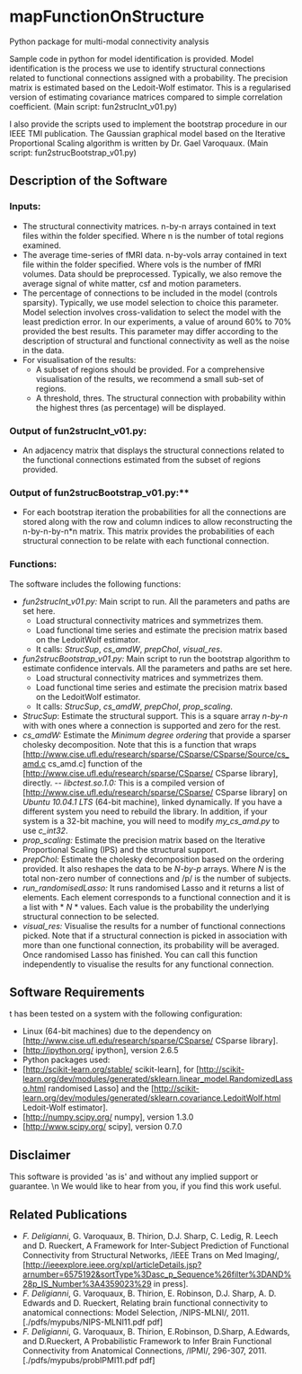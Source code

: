# mapFunctionOnStructure
Python package for multi-modal connectivity analysis

Sample code in python for model identification is provided. Model identification is the process we use to identify structural connections related to functional connections assigned with a probability. The precision matrix is estimated based on the Ledoit-Wolf estimator. This is a regularised version of estimating covariance matrices compared to simple correlation coefficient. (Main script: fun2strucInt_v01.py)

I also provide the scripts used to implement the bootstrap procedure in our IEEE TMI publication.
The Gaussian graphical model based on the Iterative Proportional Scaling algorithm is written by Dr. Gael Varoquaux. (Main script: fun2strucBootstrap_v01.py)

## Description of the Software
### Inputs:
- The structural connectivity matrices. 
  n-by-n arrays contained in text files within the folder specified. Where n is the number of total regions examined.
- The average time-series of fMRI data. 
  n-by-vols array contained in text file within the folder specified. Where vols is the number of fMRI volumes.
  Data should be preprocessed. Typically, we also remove the average signal of white matter, csf and motion parameters.
- The percentage of connections to be included in the model (controls sparsity). 
  Typically, we use model selection to choice this parameter. Model selection involves cross-validation to select the model with the least prediction error. In our experiments, a value of around 60% to 70% provided the best results. This parameter may differ according to the description of structural and functional connectivity as well as the noise in the data.
- For visualisation of the results:
  - A subset of regions should be provided. 
    For a comprehensive visualisation of the results, we recommend a small sub-set of regions.
  - A threshold, thres. 
    The structural connection with probability within the highest thres (as percentage) will be displayed.

### Output of fun2strucInt_v01.py:
- An adjacency matrix that displays the structural connections related to the functional connections estimated from the subset of regions provided.

### Output of fun2strucBootstrap_v01.py:**
- For each bootstrap iteration the probabilities for all the connections are stored along with the row and column indices to allow reconstructing the n-by-n-by-n*n matrix. This matrix provides the probabilities of each structural connection to be relate with each functional connection.

### Functions:
The software includes the following functions:
- *fun2strucInt_v01.py:*
  Main script to run. All the parameters and paths are set here.
  - Load structural connectivity matrices and symmetrizes them.
  - Load functional time series and estimate the precision matrix based on the LedoitWolf estimator.
  - It calls: *StrucSup*, *cs_amdW*, *prepChol*, *visual_res*.  
- *fun2strucBootstrap_v01.py:*
  Main script to run the bootstrap algorithm to estimate confidence intervals. All the parameters and paths are set here.
  - Load structural connectivity matrices and symmetrizes them.
  - Load functional time series and estimate the precision matrix based on the LedoitWolf estimator.
  - It calls: *StrucSup*, *cs_amdW*, *prepChol*, *prop_scaling*. 
- *StrucSup*: 
  Estimate the structural support. This is a square array *n-by-n* with with ones where a connection is supported and zero for the rest. 
- *cs_amdW:* 
  Estimate the *Minimum degree ordering* that provide a sparser cholesky decomposition. Note that this is a function that wraps [http://www.cise.ufl.edu/research/sparse/CSparse/CSparse/Source/cs_amd.c cs_amd.c] function of the [http://www.cise.ufl.edu/research/sparse/CSparse/ CSparse library], directly.
  -- *libctest.so.1.0:* This is a compiled version of [http://www.cise.ufl.edu/research/sparse/CSparse/ CSparse library] on *Ubuntu 10.04.1 LTS* (64-bit machine), linked dynamically. If you have a different system you need to rebuild the library. In addition, if your system is a 32-bit machine, you will need to modify *my_cs_amd.py* to use *c_int32*.
- *prop_scaling:* 
  Estimate the precision matrix based on the Iterative Proportional Scaling (IPS) and the structural support.  
- *prepChol:* 
  Estimate the cholesky decomposition based on the ordering provided. It also reshapes the data to be *N-by-p* arrays. Where *N* is the total non-zero number of connections and /p/ is the number of subjects.
- *run_randomisedLasso:* 
  It runs randomised Lasso and it returns a list of elements. Each element corresponds to a functional connection and it is a list with * *N* * values. Each value is the probability the underlying structural connection to be selected. 
- *visual_res:*
  Visualise the results for a number of functional connections picked. Note that if a structural connection is picked in association with more than one functional connection, its probability will be averaged. Once randomised Lasso has finished. You can call this function independently to visualise the results for any functional connection. 
  
## Software Requirements
t has been tested on a system with the following configuration:
- Linux (64-bit machines) due to the dependency on [http://www.cise.ufl.edu/research/sparse/CSparse/ CSparse library].
- [http://ipython.org/ ipython], version 2.6.5 
- Python packages used:
 - [http://scikit-learn.org/stable/ scikit-learn], for [http://scikit-learn.org/dev/modules/generated/sklearn.linear_model.RandomizedLasso.html randomised Lasso] and the [http://scikit-learn.org/dev/modules/generated/sklearn.covariance.LedoitWolf.html Ledoit-Wolf estimator].
 - [http://numpy.scipy.org/ numpy], version 1.3.0
 - [http://www.scipy.org/ scipy], version 0.7.0

## Disclaimer
This software is provided 'as is' and without any implied support or guarantee. \n
We would like to hear from you, if you find this work useful.

## Related Publications

- *F. Deligianni*, G. Varoquaux, B. Thirion, D.J. Sharp, C. Ledig, R. Leech and D. Rueckert, A Framework for Inter-Subject Prediction of Functional Connectivity from Structural Networks, /IEEE Trans on Med Imaging/, [http://ieeexplore.ieee.org/xpl/articleDetails.jsp?arnumber=6575192&sortType%3Dasc_p_Sequence%26filter%3DAND%28p_IS_Number%3A4359023%29 in press].
- *F. Deligianni*, G. Varoquaux, B. Thirion, E. Robinson, D.J. Sharp, A. D. Edwards and D. Rueckert, Relating brain functional connectivity to anatomical connections: Model Selection, /NIPS-MLNI/, 2011. [./pdfs/mypubs/NIPS-MLNI11.pdf pdf]
- *F. Deligianni*, G. Varoquaux, B. Thirion, E.Robinson, D.Sharp, A.Edwards, and D.Rueckert, A Probabilistic Framework to Infer Brain Functional Connectivity from Anatomical Connections, /IPMI/, 296-307, 2011. [./pdfs/mypubs/probIPMI11.pdf pdf]




